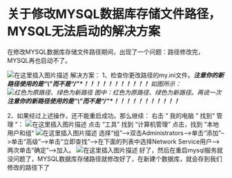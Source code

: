 # 关于修改MYSQL数据库存储文件路径，MYSQL无法启动的解决方案

<!-- more -->

在修改MYSQL数据库存储文件路径期间，出现了一个问题：路径修改完，MYSQL再也启动不了。

![在这里插入图片描述](https://img-blog.csdnimg.cn/20200531095408765.png?x-oss-process=image/watermark,type_ZmFuZ3poZW5naGVpdGk,shadow_10,text_aHR0cHM6Ly9ibG9nLmNzZG4ubmV0L3FxXzM5OTEyNzgx,size_16,color_FFFFFF,t_70)
解决方案：
1、检查你更改路径的my.ini文件。****注意你的新路径使用的是“\”而不是“/”\*！！！！！！！！！！！***
如图所示：
![红色为原路径、绿色为新路径](https://img-blog.csdnimg.cn/20200531095850291.png)
图中：红色为原路径、绿色为新路径。再说一次****注意你的新路径使用的是“\”而不是“/”\*！！！！！！！！！！！***

2、如果经过上述操作，还不能重启成功。那么继续：
右击 ” 我的电脑 ” 找到“ 管理 ”：
![在这里插入图片描述](https://img-blog.csdnimg.cn/20200531100116741.png?x-oss-process=image/watermark,type_ZmFuZ3poZW5naGVpdGk,shadow_10,text_aHR0cHM6Ly9ibG9nLmNzZG4ubmV0L3FxXzM5OTEyNzgx,size_16,color_FFFFFF,t_70)
点击 “工具” 找到 “计算机管理” 点击，找到 ”本地用户和组“
![在这里插入图片描述](https://img-blog.csdnimg.cn/20200531100143602.png?x-oss-process=image/watermark,type_ZmFuZ3poZW5naGVpdGk,shadow_10,text_aHR0cHM6Ly9ibG9nLmNzZG4ubmV0L3FxXzM5OTEyNzgx,size_16,color_FFFFFF,t_70)
选择“组”–>双击Administrators–>单击“添加”–>单击“高级”–>单击“立即查找”–>在下面的列表中选择Network Service用户–>两次单击“确定”–>加入。
![在这里插入图片描述](https://img-blog.csdnimg.cn/20200531100207233.png)
好了，然后在重启mysql服务就没问题了，MYSQL数据库存储路径就修改好了，在新建个数据库，就会存到我们修改的路径下了
